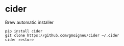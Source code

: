 cider
=====

Brew automatic installer

    pip install cider
    git clone https://github.com/gmoigneu/cider ~/.cider
    cider restore
